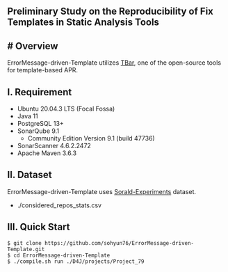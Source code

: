 ## Preliminary Study on the Reproducibility of Fix Templates in Static Analysis Tools
\# Overview
--------------
ErrorMessage-driven-Template utilizes [TBar](https://github.com/TruX-DTF/TBar), one of the open-source tools for template-based APR.

I. Requirement
--------------
- Ubuntu 20.04.3 LTS (Focal Fossa)
- Java 11
- PostgreSQL 13+
- SonarQube 9.1
    - Community Edition Version 9.1 (build 47736)
- SonarScanner 4.6.2.2472
- Apache Maven 3.6.3


II. Dataset
--------------
ErrorMessage-driven-Template uses [Sorald-Experiments](https://github.com/khaes-kth/Sorald-experiments/blob/master/considered_repos_stats.csv) dataset.
- ./considered_repos_stats.csv

III. Quick Start
--------------
```
$ git clone https://github.com/sohyun76/ErrorMessage-driven-Template.git 
$ cd ErrorMessage-driven-Template
$ ./compile.sh run ./D4J/projects/Project_79
```
